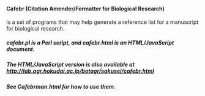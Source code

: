#### Cafebr (Citation Amender/Formatter for Biological Research)
is a set of programs that may help generate a reference list for a manuscript for biological research.
##### cafebr.pl is a Perl script, and cafebr.html is an HTML/JavaScript document.
##### The HTML/JavaScript version is also available at http://lab.agr.hokudai.ac.jp/botagr/sakusei/cafebr.html
##### See Cafebrman.html for how to use them.
